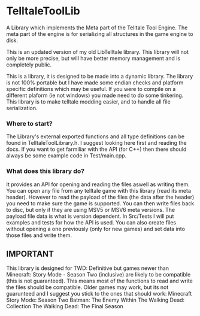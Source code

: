 # TelltaleToolLib
A Library which implements the Meta part of the Telltale Tool Engine. The meta part of the engine is for serializing all structures in the game engine to disk.

This is an updated version of my old LibTelltale library. This library will not only be more precise, but will have better memory management and is completely public.

This is a library, it is designed to be made into a dynamic library. The library is not 100% portable but I have made some endian checks and platform specific definitions which may be useful. If you were to compile on a different plaform (ie not windows) you made need to do some tinkering. This library is to make telltale modding easier, and to handle all file serialization.

### Where to start?
The Library's external exported functions and all type definitions can be found in TelltaleToolLibrary.h. I suggest looking here first and reading the docs.
If you want to get farmiliar with the API (for C++) then there should always be some example code in Test/main.cpp.

### What does this library do?
It provides an API for opening and reading the files aswell as writing them. You can open any file from any telltale game with this library (read its meta header). However to read the payload of the files (the data after the header) you need to make sure the game is supported. You can then write files back to disc, but only if they are using MSV5 or MSV6 meta versions. The payload file data is what is version dependent. In Src/Tests I will put examples and tests for how the API is used. You can also create files without opening a one previously (only for new games) and set data into those files and write them.

## IMPORTANT
This library is designed for TWD: Definitive but games newer than Minecraft: Story Mode - Season Two (inclusive) are likely to be compatible (this is not guaranteed). This means most of the functions to read and write the files should be compatible. 
Older games may work, but its not guarunteed and I suggest you stick to the ones that should work:
Minecraft Story Mode: Season Two
Batman: The Enemy Within
The Walking Dead: Collection
The Walking Dead: The Final Season
